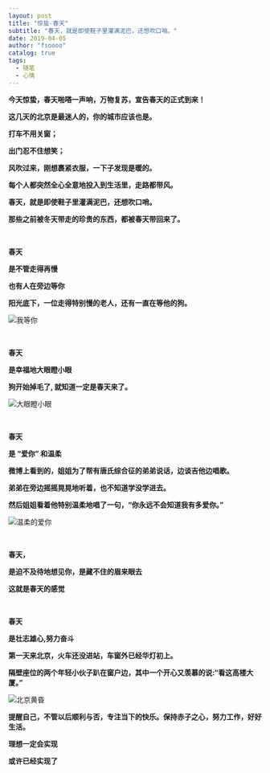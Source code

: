 ```yaml
---
layout: post
title: "惊蛰-春天"
subtitle: "春天，就是即使鞋子里灌满泥巴，还想吹口哨。"
date: 2019-04-05 
author: "fsoooo"
catalog: true
tags:
  - 随笔
  - 心情
---
```


**今天惊蛰，春天啪嗒一声响，万物复苏，宣告春天的正式到来！**

**这几天的北京是最迷人的，你的城市应该也是。**

**打车不用关窗；**

**出门忍不住想笑；**

**风吹过来，刚想裹紧衣服，一下子发现是暖的。**

**每个人都突然全心全意地投入到生活里，走路都带风。**

**春天，就是即使鞋子里灌满泥巴，还想吹口哨。**

**那些之前被冬天带走的珍贵的东西，都被春天带回来了。**

<br/>

**春天**

**是不管走得再慢**

**也有人在旁边等你**

**阳光底下，一位走得特别慢的老人，还有一直在等他的狗。**

![我等你](https://upload-images.jianshu.io/upload_images/6943526-723cf3ca7ccee298.gif?imageMogr2/auto-orient/strip)



<br/>

**春天**

**是幸福地大眼瞪小眼**

**狗开始掉毛了, 就知道一定是春天来了。**

![大眼瞪小眼](https://upload-images.jianshu.io/upload_images/6943526-d0afc599d8bde991.jpeg?imageMogr2/auto-orient/strip%7CimageView2/2/w/1240)

<br/>

**春天**

**是 “爱你” 和温柔**

**微博上看到的，姐姐为了帮有唐氏综合征的弟弟说话，边谈吉他边唱歌。**

**弟弟在旁边摇摇晃晃地听着，也不知道学没学进去。**

**然后姐姐看着他特别温柔地唱了一句，“你永远不会知道我有多爱你。”**

![温柔的爱你](https://upload-images.jianshu.io/upload_images/6943526-ead7731fe4daa764.gif?imageMogr2/auto-orient/strip)


<br/>

**春天，**

**是迫不及待地想见你，是藏不住的眉来眼去**

**这就是春天的感觉**

<br/>

**春天**

**是壮志雄心,努力奋斗**

**第一天来北京，火车还没进站，车窗外已经华灯初上。**

**隔壁座位的两个年轻小伙子趴在窗户边，其中一个开心又羡慕的说:“看这高楼大厦。”**

![北京黄昏](https://upload-images.jianshu.io/upload_images/6943526-65313db466dc4d19.jpg?imageMogr2/auto-orient/strip%7CimageView2/2/w/1240)

**提醒自己，不管以后顺利与否，专注当下的快乐。保持赤子之心，努力工作，好好生活。**

**理想一定会实现**

**或许已经实现了**

